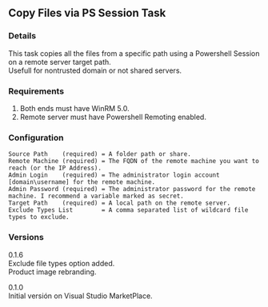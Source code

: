 ## Copy Files via PS Session Task

### Details
This task copies all the files from a specific path using a Powershell Session on a remote server target path.  
Usefull for nontrusted domain or not shared servers.

### Requirements
1. Both ends must have WinRM 5.0.
1. Remote server must have Powershell Remoting enabled.

### Configuration
```
Source Path    (required) = A folder path or share.
Remote Machine (required) = The FQDN of the remote machine you want to reach (or the IP Address).
Admin Login    (required) = The administrator login account [domain\username] for the remote machine.
Admin Password (required) = The administrator password for the remote machine. I recommend a variable marked as secret.
Target Path    (required) = A local path on the remote server.
Exclude Types List        = A comma separated list of wildcard file types to exclude.
```

### Versions
0.1.6  
Exclude file types option added.  
Product image rebranding.  

0.1.0  
Initial versión on Visual Studio MarketPlace.  